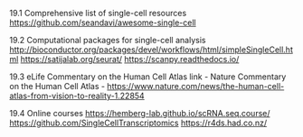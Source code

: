 19.1 Comprehensive list of single-cell resources
https://github.com/seandavi/awesome-single-cell

19.2 Computational packages for single-cell analysis
http://bioconductor.org/packages/devel/workflows/html/simpleSingleCell.html
https://satijalab.org/seurat/
https://scanpy.readthedocs.io/

19.3 eLife Commentary on the Human Cell Atlas
link - Nature Commentary on the Human Cell Atlas - https://www.nature.com/news/the-human-cell-atlas-from-vision-to-reality-1.22854

19.4 Online courses
https://hemberg-lab.github.io/scRNA.seq.course/
https://github.com/SingleCellTranscriptomics
https://r4ds.had.co.nz/
